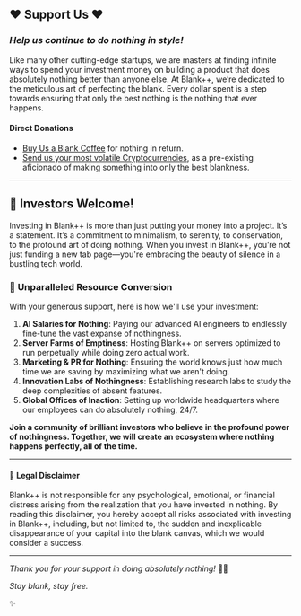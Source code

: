 ## ❤️ **Support Us** ❤️

### *Help us continue to do nothing in style!*

Like many other cutting-edge startups, we are masters at finding infinite ways to spend your investment money on building a product that does absolutely nothing better than anyone else. At Blank++, we’re dedicated to the meticulous art of perfecting the blank. Every dollar spent is a step towards ensuring that only the best nothing is the nothing that ever happens.

#### Direct Donations
- [Buy Us a Blank Coffee](https://youtu.be/oYhUrP5r_hY?t=15) for nothing in return.
- [Send us your most volatile Cryptocurrencies](https://www.youtube.com/watch?v=maAFcEU6atk&t=9s), as a pre-existing aficionado of making something into only the best blankness.

---

## 💸 **Investors Welcome!**

Investing in Blank++ is more than just putting your money into a project. It’s a statement. It’s a commitment to minimalism, to serenity, to conservation, to the profound art of doing nothing. When you invest in Blank++, you’re not just funding a new tab page—you're embracing the beauty of silence in a bustling tech world.

### 🌟 **Unparalleled Resource Conversion**

With your generous support, here is how we'll use your investment:

1. **AI Salaries for Nothing**: Paying our advanced AI engineers to endlessly fine-tune the vast expanse of nothingness.
2. **Server Farms of Emptiness**: Hosting Blank++ on servers optimized to run perpetually while doing zero actual work.
3. **Marketing & PR for Nothing**: Ensuring the world knows just how much time we are saving by maximizing what we aren't doing.
4. **Innovation Labs of Nothingness**: Establishing research labs to study the deep complexities of absent features.
5. **Global Offices of Inaction**: Setting up worldwide headquarters where our employees can do absolutely nothing, 24/7.

**Join a community of brilliant investors who believe in the profound power of nothingness. Together, we will create an ecosystem where nothing happens perfectly, all of the time.**

---

#### 📜 Legal Disclaimer

Blank++ is not responsible for any psychological, emotional, or financial distress arising from the realization that you have invested in nothing. By reading this disclaimer, you hereby accept all risks associated with investing in Blank++, including, but not limited to, the sudden and inexplicable disappearance of your capital into the blank canvas, which we would consider a success.


---

*Thank you for your support in doing absolutely nothing!* 🚀🌌

_*Stay blank, stay free.*_

✨
